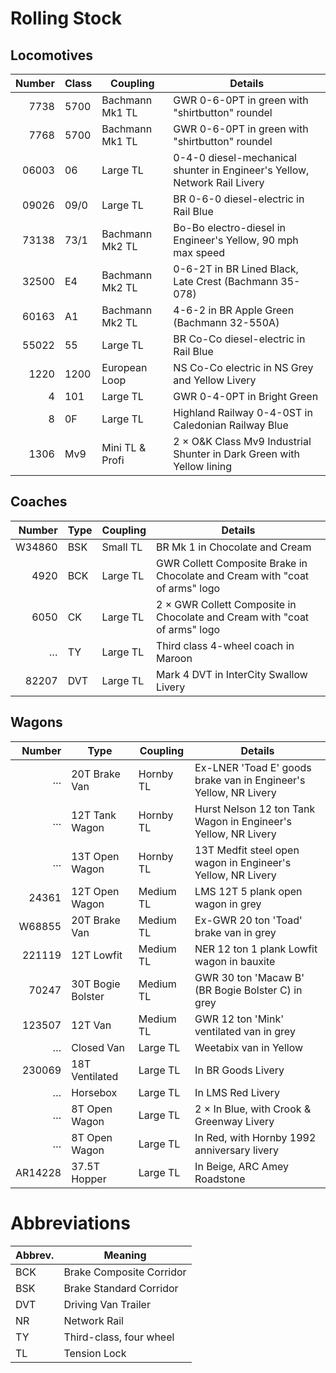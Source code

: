 # Rolling Stock

## Locomotives

Number | Class | Coupling        | Details
------:|-------|-----------------|---------
7738   | 5700  | Bachmann Mk1 TL | GWR 0-6-0PT in green with "shirtbutton" roundel
7768   | 5700  | Bachmann Mk1 TL | GWR 0-6-0PT in green with "shirtbutton" roundel
06003  | 06    | Large TL        | 0-4-0 diesel-mechanical shunter in Engineer's Yellow, Network Rail Livery
09026  | 09/0  | Large TL        | BR 0-6-0 diesel-electric in Rail Blue
73138  | 73/1  | Bachmann Mk2 TL | Bo-Bo electro-diesel in Engineer's Yellow, 90 mph max speed
32500  | E4    | Bachmann Mk2 TL | 0-6-2T in BR Lined Black, Late Crest (Bachmann 35-078)
60163  | A1    | Bachmann Mk2 TL | 4-6-2 in BR Apple Green (Bachmann 32-550A)
55022  | 55    | Large TL        | BR Co-Co diesel-electric in Rail Blue
1220   | 1200  | European Loop   | NS Co-Co electric in NS Grey and Yellow Livery
4      | 101   | Large TL        | GWR 0-4-0PT in Bright Green
8      | 0F    | Large TL        | Highland Railway 0-4-0ST in Caledonian Railway Blue
1306   | Mv9   | Mini TL & Profi | 2 × O&K Class Mv9 Industrial Shunter in Dark Green with Yellow lining 

## Coaches

Number | Type   | Coupling  | Details
------:|--------|-----------|--------
W34860 | BSK    | Small TL  | BR Mk 1 in Chocolate and Cream
  4920 | BCK    | Large TL  | GWR Collett Composite Brake in Chocolate and Cream with "coat of arms" logo
  6050 | CK     | Large TL  | 2 × GWR Collett Composite in Chocolate and Cream with "coat of arms" logo
…      | TY     | Large TL  | Third class 4-wheel coach in Maroon
 82207 | DVT    | Large TL  | Mark 4 DVT in InterCity Swallow Livery

## Wagons

Number | Type           | Coupling  | Details
------:|----------------|-----------|--------
…      | 20T Brake Van  | Hornby TL | Ex-LNER 'Toad E' goods brake van in Engineer's Yellow, NR Livery
…      | 12T Tank Wagon | Hornby TL | Hurst Nelson 12 ton Tank Wagon in Engineer's Yellow, NR Livery
…      | 13T Open Wagon | Hornby TL | 13T Medfit steel open wagon in Engineer's Yellow, NR Livery
 24361 | 12T Open Wagon | Medium TL | LMS 12T 5 plank open wagon in grey
W68855 | 20T Brake Van  | Medium TL | Ex-GWR 20 ton 'Toad' brake van in grey
221119 | 12T Lowfit     | Medium TL | NER 12 ton 1 plank Lowfit wagon in bauxite
 70247 | 30T Bogie Bolster | Medium TL | GWR 30 ton 'Macaw B' (BR Bogie Bolster C) in grey
123507 | 12T Van        | Medium TL | GWR 12 ton 'Mink' ventilated van in grey
…      | Closed Van     | Large TL  | Weetabix van in Yellow
230069 | 18T Ventilated | Large TL  | In BR Goods Livery
…      | Horsebox       | Large TL  | In LMS Red Livery
…      | 8T Open Wagon  | Large TL  | 2 × In Blue, with Crook & Greenway Livery
…      | 8T Open Wagon  | Large TL  | In Red, with Hornby 1992 anniversary livery
AR14228| 37.5T Hopper   | Large TL  | In Beige, ARC Amey Roadstone


# Abbreviations

Abbrev. | Meaning
--------|--------
BCK     | Brake Composite Corridor
BSK     | Brake Standard Corridor
DVT     | Driving Van Trailer
NR      | Network Rail
TY      | Third-class, four wheel
TL      | Tension Lock
